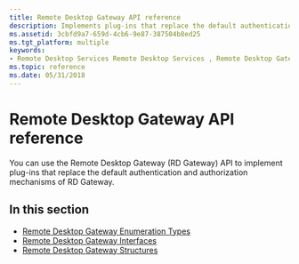 ```yaml
---
title: Remote Desktop Gateway API reference
description: Implements plug-ins that replace the default authentication and authorization mechanisms of Remote Desktop Gateway (RD Gateway).
ms.assetid: 3cbfd9a7-659d-4cb6-9e87-387504b8ed25
ms.tgt_platform: multiple
keywords:
- Remote Desktop Services Remote Desktop Services , Remote Desktop Gateway API reference
ms.topic: reference
ms.date: 05/31/2018
---
```


# Remote Desktop Gateway API reference

You can use the Remote Desktop Gateway (RD Gateway) API to implement plug-ins that replace the default authentication and authorization mechanisms of RD Gateway.

## In this section

-   [Remote Desktop Gateway Enumeration Types](remote-desktop-gateway-enumeration-types.md)
-   [Remote Desktop Gateway Interfaces](remote-desktop-gateway-interfaces.md)
-   [Remote Desktop Gateway Structures](remote-desktop-gateway-structures.md)

 

 




